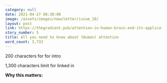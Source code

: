 ```yaml
---
category: null
date: 2021-04-27 08:30:00
image: /assets/images/newsletter/issue_18/
layout: post
link: https://thegradient.pub/attention-in-human-brain-and-its-applications-in-ml/
story_number: 5
title: All you need to know about (Human) attention
word_count: 3,733
---
```


200 characters for for intro

1,300 characters limit for linked in

**Why this matters:**